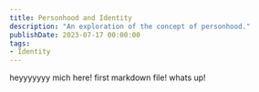 ```yaml
---
title: Personhood and Identity
description: "An exploration of the concept of personhood."
publishDate: 2023-07-17 00:00:00
tags: 
- Identity
---
```


heyyyyyyy mich here! first markdown file! whats up!